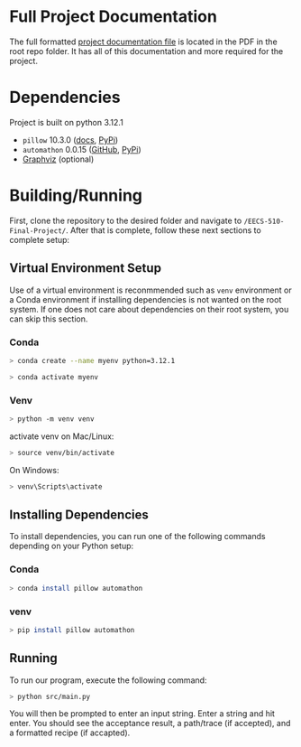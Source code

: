 # Full Project Documentation
The full formatted [project documentation file](https://github.com/m-riley04/EECS-510-Final-Project/blob/main/EECS%20510%20Final%20Project.pdf) is located in the PDF in the root repo folder. It has all of this documentation and more required for the project.

# Dependencies
Project is built on python 3.12.1

- `pillow` 10.3.0 ([docs](https://pillow.readthedocs.io/en/stable/), [PyPi](https://pypi.org/project/pillow/))
- `automathon` 0.0.15 ([GitHub](https://github.com/rohaquinlop/automathon), [PyPi](https://pypi.org/project/automathon/))
- [Graphviz](https://graphviz.org/download/) (optional)

# Building/Running
First, clone the repository to the desired folder and navigate to `/EECS-510-Final-Project/`. After that is complete, follow these next sections to complete setup:

## Virtual Environment Setup
Use of a virtual environment is reconmmended such as `venv` environment or a Conda environment if installing dependencies is not wanted on the root system. If one does not care about dependencies on their root system, you can skip this section.
### Conda
```bash
> conda create --name myenv python=3.12.1
```
```bash
> conda activate myenv
```
### Venv
```bash
> python -m venv venv
```
activate venv on Mac/Linux:
```bash
> source venv/bin/activate
```
On Windows:
```bash
> venv\Scripts\activate
```

## Installing Dependencies
To install dependencies, you can run one of the following commands depending on your Python setup:
### Conda
```bash
> conda install pillow automathon
```
### venv
```bash
> pip install pillow automathon
```

## Running 
To run our program, execute the following command:
```bash
> python src/main.py
```

You will then be prompted to enter an input string. Enter a string and hit enter. You should see the acceptance result, a path/trace (if accepted), and a formatted recipe (if accapted).
